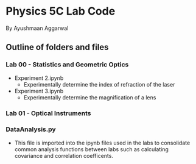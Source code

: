 # Physics 5C Lab Code
By Ayushmaan Aggarwal

## Outline of folders and files
### Lab 00 - Statistics and Geometric Optics
- Experiment 2.ipynb
  - Experimentally determine the index of refraction of the laser
- Experiment 3.ipynb
  - Experimentally determine the magnification of a lens 
### Lab 01 - Optical Instruments

### DataAnalysis.py
- This file is imported into the ipynb files used in the labs to consolidate common analysis functions between labs such as calculating covariance and correlation coefficents.
